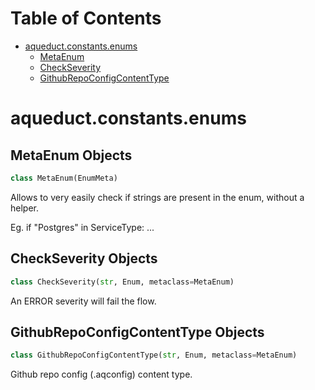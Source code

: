 # Table of Contents

* [aqueduct.constants.enums](#aqueduct.constants.enums)
  * [MetaEnum](#aqueduct.constants.enums.MetaEnum)
  * [CheckSeverity](#aqueduct.constants.enums.CheckSeverity)
  * [GithubRepoConfigContentType](#aqueduct.constants.enums.GithubRepoConfigContentType)

<a id="aqueduct.constants.enums"></a>

# aqueduct.constants.enums

<a id="aqueduct.constants.enums.MetaEnum"></a>

## MetaEnum Objects

```python
class MetaEnum(EnumMeta)
```

Allows to very easily check if strings are present in the enum, without a helper.

Eg.
    if "Postgres" in ServiceType:
        ...

<a id="aqueduct.constants.enums.CheckSeverity"></a>

## CheckSeverity Objects

```python
class CheckSeverity(str, Enum, metaclass=MetaEnum)
```

An ERROR severity will fail the flow.

<a id="aqueduct.constants.enums.GithubRepoConfigContentType"></a>

## GithubRepoConfigContentType Objects

```python
class GithubRepoConfigContentType(str, Enum, metaclass=MetaEnum)
```

Github repo config (.aqconfig) content type.

